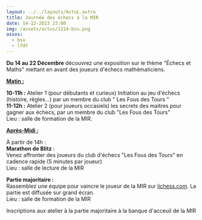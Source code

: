 ```yaml
---
layout: ../../layouts/ActuL.astro
title: Journée des échecs à la MIR
date: 14-12-2023 23:00
img: /assets/actus/1214-bsu.png
assos:
  - bsu
  - lfdt
---
```


__Du 14 au 22 Décembre__ découvrez une exposition sur le thème "Échecs et Maths" mettant en avant des joueurs d'échecs mathématiciens.

<u>__Matin :__</u>

__10-11h :__ Atelier 1 (pour débutants et curieux) Initiation au jeu d'échecs (histoire, règles...) par un membre du club " Les Fous des Tours "  
__11-12h :__ Atelier 2 (pour joueurs occasiels) les secrets des maitres pour gagner aux échecs, par un membre du club "Les Fous des Tours"  
Lieu : salle de formation de la MIR.

<u>__Après-Midi :__</u>

À partir de 14h :  
__Marathon de Blitz__ :  
Venez affronter des joueurs du club d'échecs "Les Fous des Tours" en cadence rapide (5 minutes par joueur)  
Lieu : salle de lecture de la MIR

__Partie majoritaire :__  
Rassemblez une équipe pour vaincre le joueur de la MIR sur [lichess.com](lichess.com). La partie est diffusée sur grand écran.  
Lieu : salle de formation de la MIR

Inscriptions aux atelier à la partie majoritaire à la banque d'acceuil de la MIR